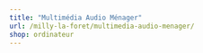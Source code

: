 ```yaml
---
title: "Multimédia Audio Ménager"
url: /milly-la-foret/multimedia-audio-menager/
shop: ordinateur
---
```

